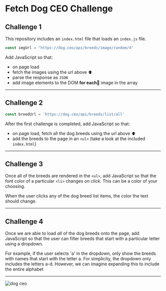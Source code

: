 # Fetch Dog CEO Challenge

## Challenge 1

This repository includes an `index.html` file that loads an `index.js` file.

```js
const imgUrl = "https://dog.ceo/api/breeds/image/random/4"
```

Add JavaScript so that:

- on page load
- fetch the images using the url above ⬆️
- parse the response as `JSON`
- add image elements to the DOM **for each**🤔 image in the array

---

## Challenge 2

```js
const breedUrl = 'https://dog.ceo/api/breeds/list/all'
```

After the first challenge is completed, add JavaScript so that:

- on page load, fetch all the dog breeds using the url above ⬆️
- add the breeds to the page in an `<ul>` (take a look at the included `index.html`)

---

## Challenge 3

Once all of the breeds are rendered in the `<ul>`, add JavaScript so that the
font color of a particular `<li>` changes _on click_. This can be a color of
your choosing.

When the user clicks any of the dog breed list items, the color the text should
change.

---

## Challenge 4

Once we are able to load _all_ of the dog breeds onto the page, add JavaScript
so that the user can filter breeds that start with a particular letter using a
dropdown.

For
example, if the user selects 'a' in the dropdown, only show the breeds with
names that start with the letter a. For simplicity, the dropdown only includes
the letters a-d. However, we can imagine expanding this to include the entire
alphabet

---

![dog ceo](https://dog.ceo/img/dog.jpg)
